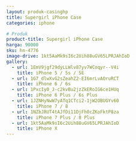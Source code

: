 ```yaml
---
layout: produk-casinghp
title: Supergirl iPhone Case
categories: iphone

# Produk
product-title: Supergirl iPhone Case
harga: 90000
sku: hn-4776
image-drive: 1kt5AaMk9sI6c2Uih88uGV65LPRJAhIoD
gallery:
  - url: 1EmV9jgf29dyLLWlv87yv7WCoqyr--V4i
    title: iPhone 5 / 5s / SE
  - url: 1G7_dlwXvG2sZeahZ2-EI6mrLvAOruRCT
    title: iPhone 6 / 6s
  - url: 1PxcIy0_J-c2kvBu2jzZkERoIG6ce1HUq
    title: iPhone 6 Plus / 6s Plus
  - url: 1JZNHyNwW7yATq1CTci2-1jW2OBUGYv60
    title: iPhone 7 / 8
  - url: 1NZbJRUT4tAJfDi11DjFh0cZKoFktP8za
    title: iPhone 7 Plus / 8 Plus
  - url: 1kt5AaMk9sI6c2Uih88uGV65LPRJAhIoD
    title: iPhone X
---
```

